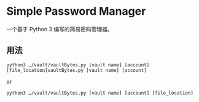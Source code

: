# Simple Password Manager

一个基于 Python 3 编写的简易密码管理器。

## 用法

`python3 …/vault/vaultBytes.py [vault name] [account] [file_location]vaultBytes.py [vault name] [account]`

or

`python3 …/vault/vaultBytes.py [vault name] [account] [file_location]`
